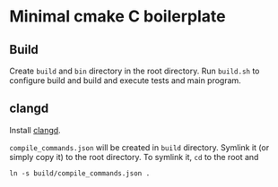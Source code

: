 # Minimal cmake C boilerplate

## Build

Create `build` and `bin` directory in the root directory. Run `build.sh` to configure build and build and execute tests and main program.

## clangd

Install [clangd](https://clangd.llvm.org/installation.html).

`compile_commands.json` will be created in `build` directory. Symlink it (or simply copy it) to the root directory. To symlink it, `cd` to the root and

```
ln -s build/compile_commands.json .
```

